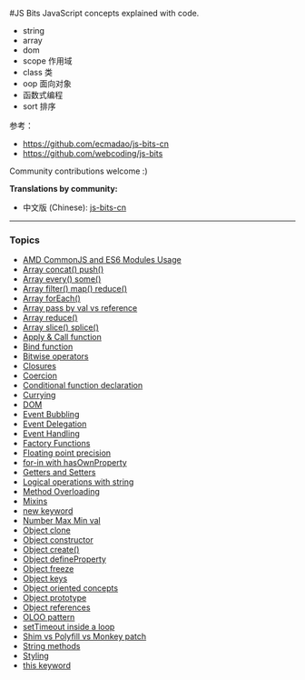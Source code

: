 #JS Bits
JavaScript concepts explained with code.

- string
- array
- dom
- scope 作用域
- class 类
- oop 面向对象
- 函数式编程
- sort 排序

参考：

- https://github.com/ecmadao/js-bits-cn
- https://github.com/webcoding/js-bits


Community contributions welcome :)

**Translations by community:**

- 中文版 (Chinese): [js-bits-cn](https://github.com/ecmadao/js-bits-cn)

---

### Topics

* [AMD CommonJS and ES6 Modules Usage](js/amd-commonjs-es6modules.js)
* [Array concat() push()](js/array-concat-push.js)
* [Array every() some()](js/array-every-some.js)
* [Array filter() map() reduce()](js/array-filter-map-reduce.js)
* [Array forEach()](js/array-foreach.js)
* [Array pass by val vs reference](js/array-pass-by-val-reference.js)
* [Array reduce()](js/array-reduce.js)
* [Array slice() splice()](js/array-slice-splice.js)
* [Apply & Call function](js/call-apply-function.js)
* [Bind function](js/bind-function.js)
* [Bitwise operators](js/bitwise-operators.js)
* [Closures](js/closures.js)
* [Coercion](js/coercion.js)
* [Conditional function declaration](js/conditional-function-declaration.js)
* [Currying](js/currying.js)
* [DOM](js/dom.js)
* [Event Bubbling](js/event-bubbling.js)
* [Event Delegation](js/event-delegation.js)
* [Event Handling](js/event-handling.js)
* [Factory Functions](js/factory-functions.js)
* [Floating point precision](js/floating-point-precision.js)
* [for-in with hasOwnProperty](js/for-in-with-hasOwnProperty.js)
* [Getters and Setters](js/getters-setters.js)
* [Logical operations with string](js/logical-operations-with-string.js)
* [Method Overloading](js/method-overloading.js)
* [Mixins](js/mixins.js)
* [new keyword](js/new-keyword.js)
* [Number Max Min val](js/number-maxmin-val.js)
* [Object clone](js/object-clone.js)
* [Object constructor](js/object-constructor.js)
* [Object create()](js/object-create.js)
* [Object defineProperty](js/object-defineProperty.js)
* [Object freeze](js/object-freeze.js)
* [Object keys](js/object-keys.js)
* [Object oriented concepts](js/object-oriented.js)
* [Object prototype](js/object-prototype.js)
* [Object references](js/object-reference.js)
* [OLOO pattern](js/oloo-pattern.js)
* [setTimeout inside a loop](js/setTimeout-inside-loop.js)
* [Shim vs Polyfill vs Monkey patch](js/shim-polyfill-monkeypatch.js)
* [String methods](js/string-methods.js)
* [Styling](js/styling.js)
* [this keyword](js/this-keyword.js)
